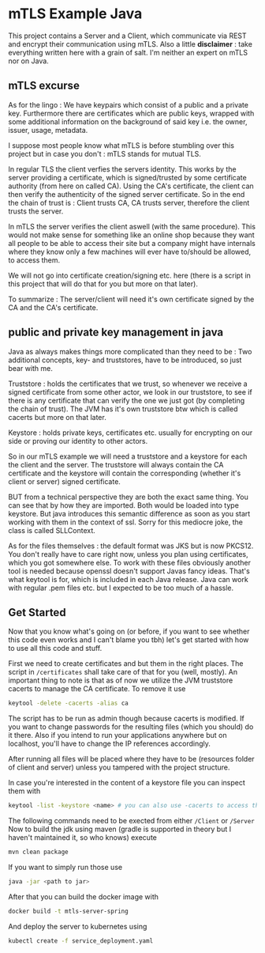 # mTLS Example Java

This project contains a Server and a Client, which communicate via REST and encrypt their communication using mTLS.
Also a little **disclaimer** : take everything written here with a grain of salt. I'm neither an expert on mTLS nor on Java.

## mTLS excurse

As for the lingo : 
We have keypairs which consist of a public and a private key. 
Furthermore there are certificates which are public keys, wrapped with some additional information on the background of
said key i.e. the owner, issuer, usage, metadata.

I suppose most people know what mTLS is before stumbling over this project but in case you don't :
mTLS stands for mutual TLS. 

In regular TLS the client verfies the servers identity. This works
by the server providing a certificate, which is signed/trusted by some certificate authority (from here on called CA).
Using the CA's certificate, the client can then verify the authenticity of the signed server certificate.
So in the end the chain of trust is : Client trusts CA, CA trusts server, therefore the client trusts the server.

In mTLS the server verifies the client aswell (with the same procedure). 
This would not make sense for something like an online shop because they want all people to be able to access their 
site but a company might have internals where they know only a few machines will ever have to/should be allowed, 
to access them.

We will not go into certificate creation/signing etc. here (there is a script in this project that will do that for you
but more on that later).

To summarize :
The server/client will need it's own certificate signed by the CA and the CA's certificate.

## public and private key management in java

Java as always makes things more complicated than they need to be :
Two additional concepts, key- and truststores, have to be introduced, so just bear with me.

Truststore : 
holds the certificates that we trust, so whenever we receive a signed certificate from some other actor,
we look in our truststore, to see if there is any certificate that can verify the one we just got (by completing the 
chain of trust).
The JVM has it's own truststore btw which is called cacerts but more on that later.

Keystore :
holds private keys, certificates etc. usually for encrypting on our side or proving our identity to other actors.

So in our mTLS example we will need a truststore and a keystore for each the client and the server.
The truststore will always contain the CA certificate and the keystore will contain the corresponding 
(whether it's client or server) signed certificate.

BUT from a technical perspective they are both the exact same thing. You can see that by how they are imported. Both would
be loaded into type keystore. But java introduces this semantic difference as soon as you start working with them in the
context of ssl. Sorry for this mediocre joke, the class is called SLLContext.

As for the files themselves : 
the default format was JKS but is now PKCS12. 
You don't really have to care right now, unless you plan using certificates, which you got somewhere else.
To work with these files obviously another tool is needed because openssl doesn't support Javas fancy ideas.
That's what keytool is for, which is included in each Java release.
Java can work with regular .pem files etc. but I expected to be too much of a hassle.

## Get Started

Now that you know what's going on (or before, if you want to see whether this code even works and I can't blame you tbh)
let's get started with how to use all this code and stuff.

First we need to create certificates and but them in the right places.
The script in `/certificates` shall take care of that for you (well, mostly).
An important thing to note is that as of now we utilize the JVM truststore cacerts to manage the CA certificate.
To remove it use 
```bash
keytool -delete -cacerts -alias ca
```

The script has to be run as admin though because cacerts is modified.
If you want to change passwords for the resulting files (which you should) do it there.
Also if you intend to run your applications anywhere but on localhost, you'll have to change the IP references accordingly.

After running all files will be placed where they have to be (resources folder of client and server) unless you tampered 
with the project structure.

In case you're interested in the content of a keystore file you can inspect them with
```bash
keytool -list -keystore <name> # you can also use -cacerts to access the jvm truststore
```

The following commands need to be exected from either `/Client` or `/Server`
Now to build the jdk using maven (gradle is supported in theory but I haven't maintained it, so who knows) execute
```bash
mvn clean package
```

If you want to simply run those use
```bash
java -jar <path to jar>
```

After that you can build the docker image with
```bash
docker build -t mtls-server-spring
```

And deploy the server to kubernetes using
```bash
kubectl create -f service_deployment.yaml
```